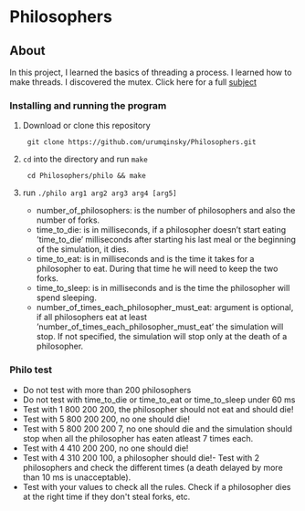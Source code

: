 # Philosophers

## About

In this project, I learned the basics of threading a process. I learned how to make threads. I discovered the mutex.
Click here for a full [subject][1]

### Installing and running the program

1. Download or clone this repository

        git clone https://github.com/urumqinsky/Philosophers.git

2. `cd` into the directory and run `make`

        cd Philosophers/philo && make

3. run `./philo arg1 arg2 arg3 arg4 [arg5]`
    - number_of_philosophers: is the number of philosophers and also the number of forks.
    - time_to_die: is in milliseconds, if a philosopher doesn’t start eating ’time_to_die’ milliseconds after starting his last meal or the beginning of the simulation, it dies.
    - time_to_eat: is in milliseconds and is the time it takes for a philosopher to eat. During that time he will need to keep the two forks.
    - time_to_sleep: is in milliseconds and is the time the philosopher will spend sleeping.
    - number_of_times_each_philosopher_must_eat: argument is optional, if all philosophers eat at least ’number_of_times_each_philosopher_must_eat’ the simulation will stop. If not specified, the simulation will stop only at the death of a philosopher.

### Philo test
- Do not test with more than 200 philosophers
- Do not test with time_to_die or time_to_eat or time_to_sleep under 60 ms
- Test with 1 800 200 200, the philosopher should not eat and should die!
- Test with 5 800 200 200, no one should die!
- Test with 5 800 200 200 7, no one should die and the simulation should stop when all the philosopher has eaten atleast 7 times each.
- Test with 4 410 200 200, no one should die!
- Test with 4 310 200 100, a philosopher should die!- Test with 2 philosophers and check the different times (a death delayed by more than 10 ms is unacceptable).
- Test with your values to check all the rules. Check if a philosopher dies at the right time if they don't steal forks, etc.


[1]: https://github.com/urumqinsky/Philosophers/blob/main/en.subject.pdf
